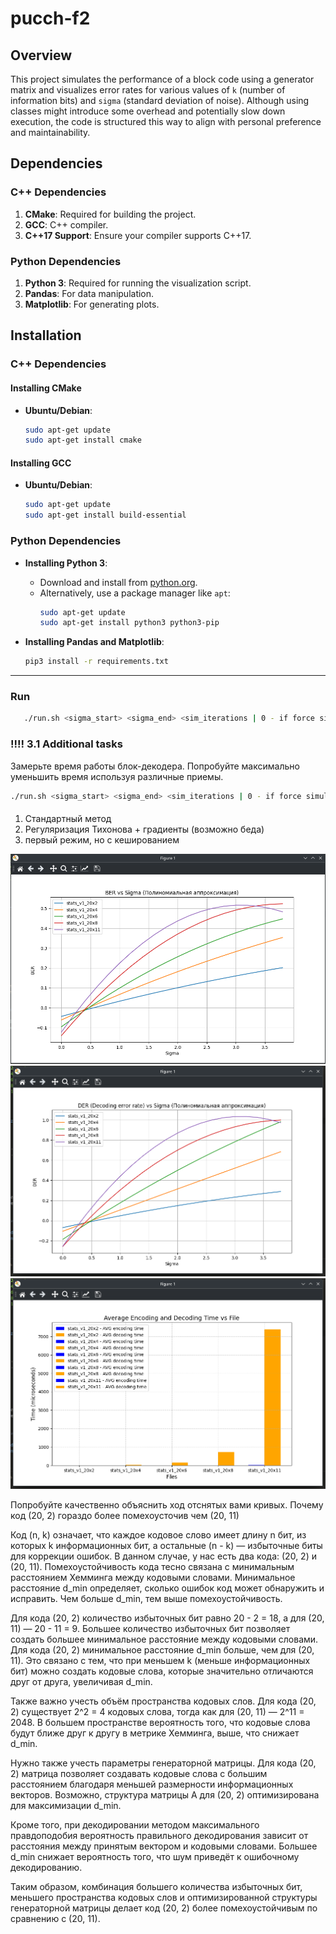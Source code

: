 # pucch-f2

## Overview

This project simulates the performance of a block code using a generator matrix and visualizes error rates for various values of `k` (number of information bits) and `sigma` (standard deviation of noise). Although using classes might introduce some overhead and potentially slow down execution, the code is structured this way to align with personal preference and maintainability.

## Dependencies

### C++ Dependencies

1. **CMake**: Required for building the project.
2. **GCC**: C++ compiler.
3. **C++17 Support**: Ensure your compiler supports C++17.

### Python Dependencies

1. **Python 3**: Required for running the visualization script.
2. **Pandas**: For data manipulation.
3. **Matplotlib**: For generating plots.

## Installation

### C++ Dependencies

#### Installing CMake

- **Ubuntu/Debian**:
    ```bash
    sudo apt-get update
    sudo apt-get install cmake
    ```

#### Installing GCC

- **Ubuntu/Debian**:
    ```bash
    sudo apt-get update
    sudo apt-get install build-essential
    ```

### Python Dependencies

- **Installing Python 3**:
    - Download and install from [python.org](https://www.python.org/downloads/).
    - Alternatively, use a package manager like `apt`:
        ```bash
        sudo apt-get update
        sudo apt-get install python3 python3-pip
        ```

- **Installing Pandas and Matplotlib**:
    ```bash
    pip3 install -r requirements.txt
    ```

---

### Run

```sh
   ./run.sh <sigma_start> <sigma_end> <sim_iterations | 0 - if force simulation>
```

### !!!! 3.1 Additional tasks

Замерьте время работы блок-декодера. Попробуйте максимально уменьшить время
используя различные приемы.

```sh
./run.sh <sigma_start> <sigma_end> <sim_iterations | 0 - if force simulation> <optimize mode = {1,2,3}>
```
#### <optimize mode> 
    
1. Стандартный метод
2. Регуляризация Тихонова + градиенты (возможно беда)
3. первый режим, но с кешированием

![График BER](./ber_v1.png)
![График ошибок декодирования](./der_v1.png)
![Среднее время по алгоритмам](./v1_avg_times.png)

Попробуйте качественно объяснить ход отснятых вами кривых. Почему код (20, 2)
гораздо более помехоусточив чем (20, 11)

Код (n, k) означает, что каждое кодовое слово имеет длину n бит, из которых k информационных бит, а остальные (n - k) — избыточные биты для коррекции ошибок. В данном случае, у нас есть два кода: (20, 2) и (20, 11).
Помехоустойчивость кода тесно связана с минимальным расстоянием Хемминга между кодовыми словами. Минимальное расстояние d_min определяет, сколько ошибок код может обнаружить и исправить. Чем больше d_min, тем выше помехоустойчивость.

Для кода (20, 2) количество избыточных бит равно 20 - 2 = 18, а для (20, 11) — 20 - 11 = 9. Большее количество избыточных бит позволяет создать большее минимальное расстояние между кодовыми словами.
Для кода (20, 2) минимальное расстояние d_min больше, чем для (20, 11). Это связано с тем, что при меньшем k (меньше информационных бит) можно создать кодовые слова, которые значительно отличаются друг от друга, увеличивая d_min.

Также важно учесть объём пространства кодовых слов. Для кода (20, 2) существует 2^2 = 4 кодовых слова, тогда как для (20, 11) — 2^11 = 2048. В большем пространстве вероятность того, что кодовые слова будут ближе друг к другу в метрике Хемминга, выше, что снижает d_min.

Нужно также учесть параметры генераторной матрицы. Для кода (20, 2) матрица позволяет создавать кодовые слова с большим расстоянием благодаря меньшей размерности информационных векторов. Возможно, структура матрицы A для (20, 2) оптимизирована для максимизации d_min.

Кроме того, при декодировании методом максимального правдоподобия вероятность правильного декодирования зависит от расстояния между принятым вектором и кодовыми словами. Большее d_min снижает вероятность того, что шум приведёт к ошибочному декодированию.

Таким образом, комбинация большего количества избыточных бит, меньшего пространства кодовых слов и оптимизированной структуры генераторной матрицы делает код (20, 2) более помехоустойчивым по сравнению с (20, 11).
